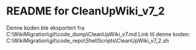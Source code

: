 # README for CleanUpWiki_v7_2
Denne koden ble eksportert fra C:\WikiMigration\git\code_dump\CleanUpWiki_v7.md
Link til denne koden: C:\WikiMigration\git\code_repo\ShellScripts\CleanUpWiki_v7_2.sh
